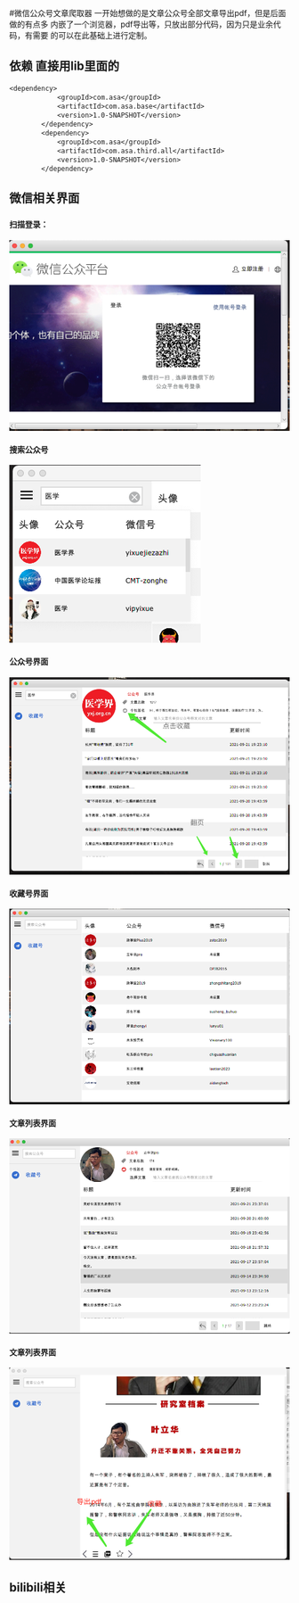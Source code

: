 #微信公众号文章爬取器
一开始想做的是文章公众号全部文章导出pdf，但是后面做的有点多
内嵌了一个浏览器，pdf导出等，只放出部分代码，因为只是业余代码，有需要
的可以在此基础上进行定制。

## 依赖 直接用lib里面的 
```
<dependency>
            <groupId>com.asa</groupId>
            <artifactId>com.asa.base</artifactId>
            <version>1.0-SNAPSHOT</version>
        </dependency>
        <dependency>
            <groupId>com.asa</groupId>
            <artifactId>com.asa.third.all</artifactId>
            <version>1.0-SNAPSHOT</version>
        </dependency>
```

## 微信相关界面
###

#### 扫描登录：
![avatar](note/weixin/使用/登录.png)

#### 搜索公众号
![avatar](note/weixin/使用/搜索公众号.png)

#### 公众号界面
![avatar](note/weixin/使用/公众号界面.png)

#### 收藏号界面
![avatar](note/weixin/使用/收藏号界面.png)

#### 文章列表界面
![avatar](note/weixin/使用/文章列表界面.png)

#### 文章列表界面
![avatar](note/weixin/使用/文章阅读界面.png)


## bilibili相关

 

